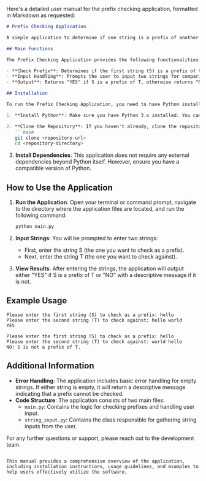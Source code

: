 Here's a detailed user manual for the prefix checking application, formatted in Markdown as requested:

```markdown
# Prefix Checking Application

A simple application to determine if one string is a prefix of another.

## Main Functions

The Prefix Checking Application provides the following functionalities:

- **Check Prefix**: Determines if the first string (S) is a prefix of the second string (T).
- **Input Handling**: Prompts the user to input two strings for comparison.
- **Output**: Returns "YES" if S is a prefix of T, otherwise returns "NO" with a descriptive message.

## Installation

To run the Prefix Checking Application, you need to have Python installed on your machine. Follow these steps to set up the environment:

1. **Install Python**: Make sure you have Python 3.x installed. You can download it from [python.org](https://www.python.org/downloads/).

2. **Clone the Repository**: If you haven't already, clone the repository containing the application code:
   ```bash
   git clone <repository-url>
   cd <repository-directory>
   ```

3. **Install Dependencies**: This application does not require any external dependencies beyond Python itself. However, ensure you have a compatible version of Python.

## How to Use the Application

1. **Run the Application**: Open your terminal or command prompt, navigate to the directory where the application files are located, and run the following command:
   ```bash
   python main.py
   ```

2. **Input Strings**: You will be prompted to enter two strings:
   - First, enter the string S (the one you want to check as a prefix).
   - Next, enter the string T (the one you want to check against).

3. **View Results**: After entering the strings, the application will output either "YES" if S is a prefix of T or "NO" with a descriptive message if it is not.

## Example Usage

```
Please enter the first string (S) to check as a prefix: hello
Please enter the second string (T) to check against: hello world
YES
```

```
Please enter the first string (S) to check as a prefix: hello
Please enter the second string (T) to check against: world hello
NO: S is not a prefix of T.
```

## Additional Information

- **Error Handling**: The application includes basic error handling for empty strings. If either string is empty, it will return a descriptive message indicating that a prefix cannot be checked.
- **Code Structure**: The application consists of two main files:
  - `main.py`: Contains the logic for checking prefixes and handling user input.
  - `string_input.py`: Contains the class responsible for gathering string inputs from the user.

For any further questions or support, please reach out to the development team.

```

This manual provides a comprehensive overview of the application, including installation instructions, usage guidelines, and examples to help users effectively utilize the software.